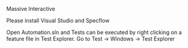Massive Interactive

Please install Visual Studio and Specflow 

Open Automation.sln and Tests can be executed by right clicking on a feature file in Test Explorer. Go to Test -> Windows -> Test Explorer
